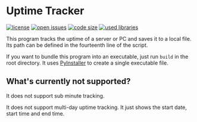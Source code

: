 # Uptime Tracker

[![license](https://img.shields.io/github/license/jonaheinke/uptime-tracker)](LICENSE)
[![open issues](https://img.shields.io/github/issues/jonaheinke/uptime-tracker)](https://github.com/jonaheinke/uptime-tracker/issues)
[![code size](https://img.shields.io/github/languages/code-size/jonaheinke/uptime-tracker)](#)
[![used libraries](https://img.shields.io/badge/used%20libraries-pyinstaller-013243)](#)

This program tracks the uptime of a server or PC and saves it to a local file. Its path can be defined in the fourteenth line of the script.

If you want to bundle this program into an executable, just run `build` in the root directory. It uses [PyInstaller](https://pyinstaller.org/en/stable/) to create a single executable file.

## What's currently not supported?

It does not support sub minute tracking.

It does not support multi-day uptime tracking. It just shows the start date, start time and end time.